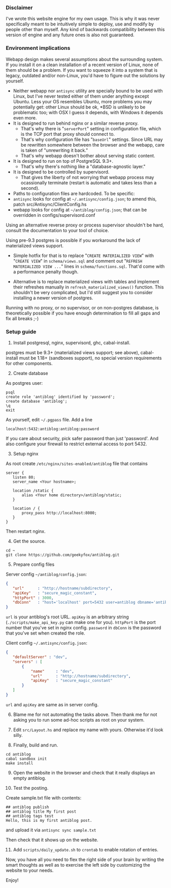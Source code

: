 ### Disclaimer

I've wrote this website engine for my own usage. This is why it was never
specifically meant to be intuitively simple to deploy, use and modify by
people other than myself. Any kind of backwards compatibility between
this version of engine and any future ones is also not guaranteed.

### Environment implications

Webapp design makes several assumptions about the surrounding system.
If you install it on a clean installation of a recent version of Linux, none of
them should be a problem. If you want to squeeze it into a system that is
legacy, outdated and/or non-Linux, you'd have to figure out the solutions by
yourself.

* Neither webapp nor `antisync` utility are specially bound to be used with
  Linux, but I've never tested either of them under anything except Ubuntu. 
  Less your OS resembles Ubuntu, more problems you may potentially get: other
  Linux should be ok, *BSD is unlikely to be problematic too; with OSX I guess
  it depends, with Windows it depends even more.
* It is designed to run behind nginx or a similar reverse proxy.
  * That's why there is "`serverPort`" setting in configuration file, which is
     the TCP port that proxy should connect to.
  * That's why configuration file has "`baseUrl`" settings. Since URL may be
     rewritten somewhere between the browser and the webapp, care is taken of
     "unrewriting it back."
  * That's why webapp doesn't bother about serving static content.
* It is designed to run on top of PostgreSQL 9.3+.
  * That's why there's nothing like a "database-agnostic layer."
* It is designed to be controlled by supervisord.
  * That gives the liberty of not worrying that webapp process may
     ocassionally terminate (restart is automatic and takes less than a
     second).
* Paths to configuration files are hardcoded. To be specific: 
 * `antisync` looks for config at `~/.antisync/config.json`;
   to amend this, patch src/Antisync/ClientConfig.hs
 * webapp looks for config at `~/antiblog/config.json`;
   that can be overridden in configs/supervisord.conf
  
Using an alternative reverse proxy or process supervisor shouldn't be
hard, consult the documentation to your tool of choice.

Using pre-9.3 postgres is possible if you workaround the lack of materialized
views support.

* Simple hotfix for that is to replace "`CREATE MATERIALIZED VIEW`"
 with  "`CREATE VIEW`" in `schema/views.sql` and comment out
 "`REFRESH MATERIALIZED VIEW ...`"  lines in `schema/functions.sql`.
 That'd come with a performance penalty though.

* Alternative is to replace materialized views with tables and implement their refreshes
 manually in `refresh_materialized_views()` function. This shouldn't be very
 complicated, but I'd still suggest you to consider installing a newer version
 of postgres.

Running with no proxy, or no supervisor, or on non-postgres database, is
theoretically possible if you have enough determination to fill all gaps
and fix all breaks ;-)

### Setup guide

1. Install postgresql, nginx, supervisord, ghc, cabal-install.

 postgres must be 9.3+ (materialized views support; see above),
 cabal-install must be 1.18+ (sandboxes support), no special version
 requirements for other components.

2. Create database
  
 As postgres user:
 ```
psql
create role 'antiblog' identified by 'password';
create database 'antiblog';
\q
exit
 ```
 As yourself, edit `~/.pgpass` file. Add a line
 ```
localhost:5432:antiblog:antiblog:password
 ```
 If you care about security, pick safer password than just 'password'.
 And also configure your firewall to restrict external access to port 5432.

3. Setup nginx

 As root create `/etc/nginx/sites-enabled/antiblog` file that contains
 ```
server {
    listen 80;
    server_name <Your hostname>;
    
    location /static {
        alias <Your home directory>/antiblog/static;
    }

    location / {
        proxy_pass http://localhost:8080;
    }
}
 ```

 Then restart nginx.

4. Get the source.
 ```
cd ~
git clone https://github.com/geekyfox/antiblog.git
```

5. Prepare config files

 Server config `~/antiblog/config.json`:
 ```json 
{
    "url"      : "http://hostname/subdirectory",
    "apiKey"   : "secure_magic_constant",
    "httpPort" : 3000,
    "dbConn"   : "host='localhost' port=5432 user=antiblog dbname='antiblog' password='password'"
}
 ```

 `url` is your antiblog's root URL. `apiKey` is an arbitrary string
 (`./scripts/make_api_key.py` can make one for you). `httpPort` is the
 port number that you've set in nginx config. `password` in `dbConn` is
 the password that you've set when created the role.

 Client config `~/.antisync/config.json`:
 ```json
{
    "defaultServer" : "dev",
    "servers" : [
        {
            "name"     : "dev",
            "url"      : "http://hostname/subdirectory",
            "apiKey"   : "secure_magic_constant"
        }
    ]
}
 ```
 `url` and `apiKey` are same as in server config.

6. Blame me for not automating the tasks above. Then thank me for not asking
you to run some ad-hoc scripts as root on your system.

7. Edit `src/Layout.hs` and replace my name with yours. Otherwise it'd look
silly.

8. Finally, build and run.
 ```
cd antiblog
cabal sandbox init
make install
 ```

9. Open the website in the browser and check that it really displays an
empty antiblog.

10. Test the posting.

 Create sample.txt file with contents:
 ```
## antiblog publish
## antiblog title My first post
## antiblog tags test
Hello, this is my first antiblog post.
 ```

 and upload it via `antisync sync sample.txt`

 Then check that it shows up on the website.

11. Add `scripts/daily_update.sh` to `crontab` to enable rotation of entries.

Now, you have all you need to flex the right side of your brain by writing
the smart thoughts as well as to exercise the left side by customizing the
website to your needs.

Enjoy!

